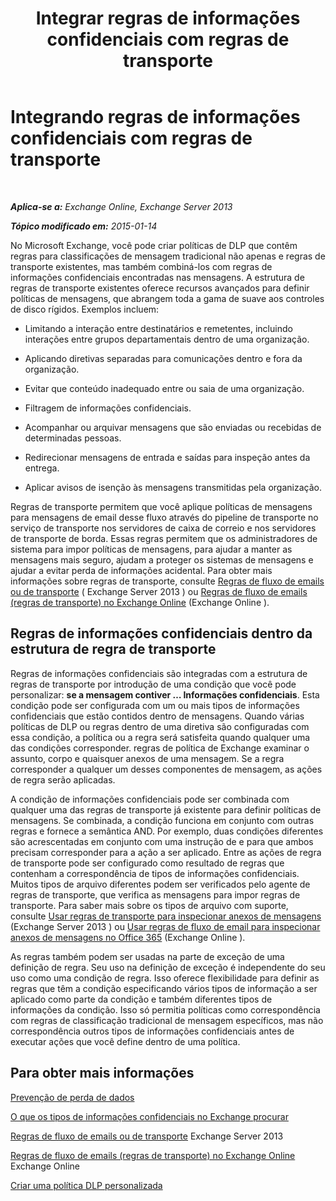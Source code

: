 ﻿---
title: 'Integrar regras de informações confidenciais com regras de transporte'
TOCTitle: Integrando regras de informações confidenciais com regras de transporte
ms:assetid: feb014a7-89dd-4f2d-a06d-52806ce435d4
ms:mtpsurl: https://technet.microsoft.com/pt-br/library/JJ150583(v=EXCHG.150)
ms:contentKeyID: 50484824
ms.date: 05/22/2018
mtps_version: v=EXCHG.150
ms.translationtype: MT
---

# Integrando regras de informações confidenciais com regras de transporte

 

_**Aplica-se a:** Exchange Online, Exchange Server 2013_

_**Tópico modificado em:** 2015-01-14_

No Microsoft Exchange, você pode criar políticas de DLP que contêm regras para classificações de mensagem tradicional não apenas e regras de transporte existentes, mas também combiná-los com regras de informações confidenciais encontradas nas mensagens. A estrutura de regras de transporte existentes oferece recursos avançados para definir políticas de mensagens, que abrangem toda a gama de suave aos controles de disco rígidos. Exemplos incluem:

  - Limitando a interação entre destinatários e remetentes, incluindo interações entre grupos departamentais dentro de uma organização.

  - Aplicando diretivas separadas para comunicações dentro e fora da organização.

  - Evitar que conteúdo inadequado entre ou saia de uma organização.

  - Filtragem de informações confidenciais.

  - Acompanhar ou arquivar mensagens que são enviadas ou recebidas de determinadas pessoas.

  - Redirecionar mensagens de entrada e saídas para inspeção antes da entrega.

  - Aplicar avisos de isenção às mensagens transmitidas pela organização.

Regras de transporte permitem que você aplique políticas de mensagens para mensagens de email desse fluxo através do pipeline de transporte no serviço de transporte nos servidores de caixa de correio e nos servidores de transporte de borda. Essas regras permitem que os administradores de sistema para impor políticas de mensagens, para ajudar a manter as mensagens mais seguro, ajudam a proteger os sistemas de mensagens e ajudar a evitar perda de informações acidental. Para obter mais informações sobre regras de transporte, consulte [Regras de fluxo de emails ou de transporte](mail-flow-rules-transport-rules-in-exchange-2013-exchange-2013-help.md) ( Exchange Server 2013 ) ou [Regras de fluxo de emails (regras de transporte) no Exchange Online](https://technet.microsoft.com/pt-br/library/jj919238\(v=exchg.150\)) (Exchange Online ).

## Regras de informações confidenciais dentro da estrutura de regra de transporte

Regras de informações confidenciais são integradas com a estrutura de regras de transporte por introdução de uma condição que você pode personalizar: **se a mensagem contiver … Informações confidenciais**. Esta condição pode ser configurada com um ou mais tipos de informações confidenciais que estão contidos dentro de mensagens. Quando várias políticas de DLP ou regras dentro de uma diretiva são configuradas com essa condição, a política ou a regra será satisfeita quando qualquer uma das condições corresponder. regras de política de Exchange examinar o assunto, corpo e quaisquer anexos de uma mensagem. Se a regra corresponder a qualquer um desses componentes de mensagem, as ações de regra serão aplicadas.

A condição de informações confidenciais pode ser combinada com qualquer uma das regras de transporte já existente para definir políticas de mensagens. Se combinada, a condição funciona em conjunto com outras regras e fornece a semântica AND. Por exemplo, duas condições diferentes são acrescentadas em conjunto com uma instrução de e para que ambos precisam corresponder para a ação a ser aplicado. Entre as ações de regra de transporte pode ser configurado como resultado de regras que contenham a correspondência de tipos de informações confidenciais. Muitos tipos de arquivo diferentes podem ser verificados pelo agente de regras de transporte, que verifica as mensagens para impor regras de transporte. Para saber mais sobre os tipos de arquivo com suporte, consulte [Usar regras de transporte para inspecionar anexos de mensagens](use-transport-rules-to-inspect-message-attachments-exchange-2013-help.md) (Exchange Server 2013 ) ou [Usar regras de fluxo de email para inspecionar anexos de mensagens no Office 365](https://technet.microsoft.com/pt-br/library/jj919236\(v=exchg.150\)) (Exchange Online ).

As regras também podem ser usadas na parte de exceção de uma definição de regra. Seu uso na definição de exceção é independente do seu uso como uma condição de regra. Isso oferece flexibilidade para definir as regras que têm a condição especificando vários tipos de informação a ser aplicado como parte da condição e também diferentes tipos de informações da condição. Isso só permitia políticas como correspondência com regras de classificação tradicional de mensagem específicos, mas não correspondência outros tipos de informações confidenciais antes de executar ações que você define dentro de uma política.

## Para obter mais informações

[Prevenção de perda de dados](technical-overview-of-dlp-data-loss-prevention-in-exchange.md)

[O que os tipos de informações confidenciais no Exchange procurar](what-the-sensitive-information-types-in-exchange-look-for-exchange-online-help.md)

[Regras de fluxo de emails ou de transporte](mail-flow-rules-transport-rules-in-exchange-2013-exchange-2013-help.md) Exchange Server 2013

[Regras de fluxo de emails (regras de transporte) no Exchange Online](https://technet.microsoft.com/pt-br/library/jj919238\(v=exchg.150\)) Exchange Online

[Criar uma política DLP personalizada](create-a-custom-dlp-policy-exchange-2013-help.md)

